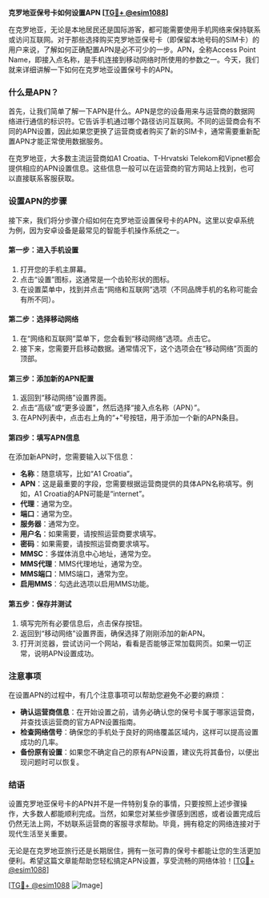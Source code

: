 **克罗地亚保号卡如何设置APN [[TG💪+ @esim1088](https://t.me/s/esim1088)]**

在克罗地亚，无论是本地居民还是国际游客，都可能需要使用手机网络来保持联系或访问互联网。对于那些选择购买克罗地亚保号卡（即保留本地号码的SIM卡）的用户来说，了解如何正确配置APN是必不可少的一步。APN，全称Access Point Name，即接入点名称，是手机连接到移动网络时所使用的参数之一。今天，我们就来详细讲解一下如何在克罗地亚设置保号卡的APN。

### 什么是APN？

首先，让我们简单了解一下APN是什么。APN是您的设备用来与运营商的数据网络进行通信的标识符。它告诉手机通过哪个路径访问互联网。不同的运营商会有不同的APN设置，因此如果您更换了运营商或者购买了新的SIM卡，通常需要重新配置APN才能正常使用数据服务。

在克罗地亚，大多数主流运营商如A1 Croatia、T-Hrvatski Telekom和Vipnet都会提供相应的APN设置信息。这些信息一般可以在运营商的官方网站上找到，也可以直接联系客服获取。

### 设置APN的步骤

接下来，我们将分步骤介绍如何在克罗地亚设置保号卡的APN。这里以安卓系统为例，因为安卓设备是最常见的智能手机操作系统之一。

#### 第一步：进入手机设置

1. 打开您的手机主屏幕。
2. 点击“设置”图标，这通常是一个齿轮形状的图标。
3. 在设置菜单中，找到并点击“网络和互联网”选项（不同品牌手机的名称可能会有所不同）。

#### 第二步：选择移动网络

1. 在“网络和互联网”菜单下，您会看到“移动网络”选项。点击它。
2. 接下来，您需要开启移动数据。通常情况下，这个选项会在“移动网络”页面的顶部。

#### 第三步：添加新的APN配置

1. 返回到“移动网络”设置界面。
2. 点击“高级”或“更多设置”，然后选择“接入点名称（APN）”。
3. 在APN列表中，点击右上角的“+”号按钮，用于添加一个新的APN条目。

#### 第四步：填写APN信息

在添加新APN时，您需要输入以下信息：

- **名称**：随意填写，比如“A1 Croatia”。
- **APN**：这是最重要的字段，您需要根据运营商提供的具体APN名称填写。例如，A1 Croatia的APN可能是“internet”。
- **代理**：通常为空。
- **端口**：通常为空。
- **服务器**：通常为空。
- **用户名**：如果需要，请按照运营商要求填写。
- **密码**：如果需要，请按照运营商要求填写。
- **MMSC**：多媒体消息中心地址，通常为空。
- **MMS代理**：MMS代理地址，通常为空。
- **MMS端口**：MMS端口，通常为空。
- **启用MMS**：勾选此选项以启用MMS功能。

#### 第五步：保存并测试

1. 填写完所有必要信息后，点击保存按钮。
2. 返回到“移动网络”设置界面，确保选择了刚刚添加的新APN。
3. 打开浏览器，尝试访问一个网站，看看是否能够正常加载网页。如果一切正常，说明APN设置成功。

### 注意事项

在设置APN的过程中，有几个注意事项可以帮助您避免不必要的麻烦：

- **确认运营商信息**：在开始设置之前，请务必确认您的保号卡属于哪家运营商，并查找该运营商的官方APN设置指南。
- **检查网络信号**：确保您的手机处于良好的网络覆盖区域内，这样可以提高设置成功的几率。
- **备份原有设置**：如果您不确定自己的原有APN设置，建议先将其备份，以便出现问题时可以恢复。

### 结语

设置克罗地亚保号卡的APN并不是一件特别复杂的事情，只要按照上述步骤操作，大多数人都能顺利完成。当然，如果您对某些步骤感到困惑，或者设置完成后仍然无法上网，不妨联系运营商的客服寻求帮助。毕竟，拥有稳定的网络连接对于现代生活至关重要。

无论是在克罗地亚旅行还是长期居住，拥有一张可靠的保号卡都能让您的生活更加便利。希望这篇文章能帮助您轻松搞定APN设置，享受流畅的网络体验！[[TG💪+ @esim1088](https://t.me/s/esim1088)]

[[TG💪+ @esim1088](https://t.me/s/esim1088) ![Image](https://i.postimg.cc/4NQfJmqS/Snipaste-2025-05-13-00-14-12.png)]